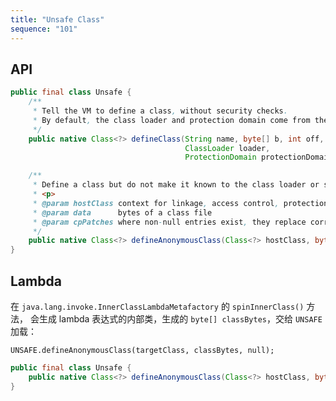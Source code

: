 ```yaml
---
title: "Unsafe Class"
sequence: "101"
---
```


## API

```java
public final class Unsafe {
    /**
     * Tell the VM to define a class, without security checks.
     * By default, the class loader and protection domain come from the caller's class.
     */
    public native Class<?> defineClass(String name, byte[] b, int off, int len,
                                       ClassLoader loader,
                                       ProtectionDomain protectionDomain);

    /**
     * Define a class but do not make it known to the class loader or system dictionary.
     * <p>
     * @param hostClass context for linkage, access control, protection domain, and class loader
     * @param data      bytes of a class file
     * @param cpPatches where non-null entries exist, they replace corresponding CP entries in data
     */
    public native Class<?> defineAnonymousClass(Class<?> hostClass, byte[] data, Object[] cpPatches);
}
```

## Lambda

在 `java.lang.invoke.InnerClassLambdaMetafactory` 的 `spinInnerClass()` 方法，
会生成 lambda 表达式的内部类，生成的 `byte[] classBytes`，交给 `UNSAFE` 加载：

```text
UNSAFE.defineAnonymousClass(targetClass, classBytes, null);
```

```java
public final class Unsafe {
    public native Class<?> defineAnonymousClass(Class<?> hostClass, byte[] data, Object[] cpPatches);
}
```
